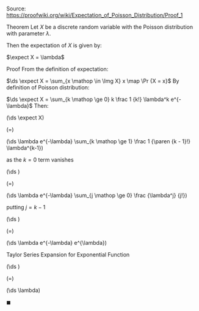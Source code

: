 # 

Source: https://proofwiki.org/wiki/Expectation_of_Poisson_Distribution/Proof_1

Theorem
Let $X$ be a discrete random variable with the Poisson distribution with parameter $\lambda$.

Then the expectation of $X$ is given by:

$\expect X = \lambda$


Proof
From the definition of expectation:

$\ds \expect X = \sum_{x \mathop \in \Img X} x \map \Pr {X = x}$
By definition of Poisson distribution:

$\ds \expect X = \sum_{k \mathop \ge 0} k \frac 1 {k!} \lambda^k e^{-\lambda}$
Then:














\(\ds \expect X\)

\(=\)







\(\ds \lambda e^{-\lambda} \sum_{k \mathop \ge 1} \frac 1 {\paren {k - 1}!} \lambda^{k-1}\)





as the $k = 0$ term vanishes














\(\ds \)

\(=\)







\(\ds \lambda e^{-\lambda} \sum_{j \mathop \ge 0} \frac {\lambda^j} {j!}\)





putting $j = k - 1$














\(\ds \)

\(=\)







\(\ds \lambda e^{-\lambda} e^{\lambda}\)





Taylor Series Expansion for Exponential Function














\(\ds \)

\(=\)







\(\ds \lambda\)









$\blacksquare$






